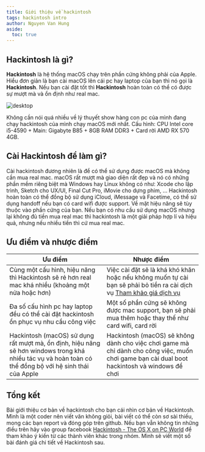```yaml
---
title: Giới thiệu về hackintosh
tags: hackintosh intro
author: Nguyen Van Hung
aside:
  toc: true
---
```

## Hackintosh là gì?
__Hackintosh__ là hệ thống macOS chạy trên phần cứng không phải của Apple. Hiểu đơn giản là bạn cài macOS lên cái pc hay laptop của bạn thì nó gọi là __Hackintosh__. Nếu bạn cài đặt tốt thì __Hackintosh__ hoàn toàn có thể có được sự mượt mà và ổn định như real mac.

![desktop](/assets/images/hackintosh/intro/desktop.png)

Không cần nói quá nhiều về lý thuyết show hàng con pc của mình đang chạy hackintosh của mình chạy macOS mới nhất.
Cấu hình: CPU Intel core i5-4590 + Main: Gigabyte B85 + 8GB RAM DDR3 + Card rời AMD RX 570 4GB.

## Cài Hackintosh để làm gì?
Cài hackintosh đương nhiên là để có thể sử dụng được macOS mà không cần mua real mac. macOS rất mượt mà giao diện rất đẹp và nó có những phần mềm riêng biệt mà Windows hay Linux không có như: Xcode cho lập trình, Sketch cho UX/UI, Final Cut Pro, iMovie cho dựng phim, ... Hackintosh hoàn toàn có thể đồng bộ sử dụng iCloud, iMessage và Facetime, có thể sử dụng handoff nếu bạn có card wifi được support. Về mặt hiệu năng sẽ tùy thuộc vào phần cứng của bạn. Nếu bạn có nhu cầu sử dụng macOS nhưng lại không đủ tiền mua real mac thì hackintosh là một giải pháp hợp lí và hiệu quả, nhưng nếu nhiều tiền thì cứ mua real mac.

## Ưu điểm và nhược điểm

| Ưu điểm | Nhược điểm |
|---|---|
| Cùng một cấu hình, hiệu năng thì Hackintosh sẽ rẻ hơn real mac khá nhiều (khoảng một nửa hoặc hơn)| Việc cài đặt sẽ là khá khó khăn hoặc nếu không muốn tự cài bạn sẽ phải bỏ tiền ra cài dịch vụ [Tham khảo giá dịch vụ](/service) |
| Đa số cấu hình pc hay laptop đều có thể cài đặt hackintosh ổn phục vụ nhu cầu công việc | Một số phần cứng sẽ không được mac support, bạn sẽ phải mua thêm hoặc thay thế như card wifi, card rời  |
| Hackintosh (macOS) sử dụng rất mượt mà, ổn định, hiệu năng sẽ hơn windows trong khá nhiều tác vụ và hoàn toàn có thể đồng bộ với hệ sinh thái của Apple | Hackintosh (macOS) sẽ không dành cho việc chơi game mà chỉ dành cho công việc, muốn chơi game bạn cài dual boot hackintosh và windows để chơi |

## Tổng kết
Bài giới thiệu cơ bản về hackintosh cho bạn cái nhìn cơ bản về Hackintosh. Mình là một coder nên viết văn không giỏi, bài viết có thể còn sơ sài thiếu, mong
các bạn report và đóng góp trên github. Nếu bạn vẫn không tin những điều trên hãy vào group facebook [Hackintosh - The OS X on PC World](https://www.facebook.com/groups/hackintoshPC/) để tham khảo ý kiến từ các thành viên khác trong nhóm. Mình sẽ viết một số bài đánh giá chi tiết về Hackintosh sau.
